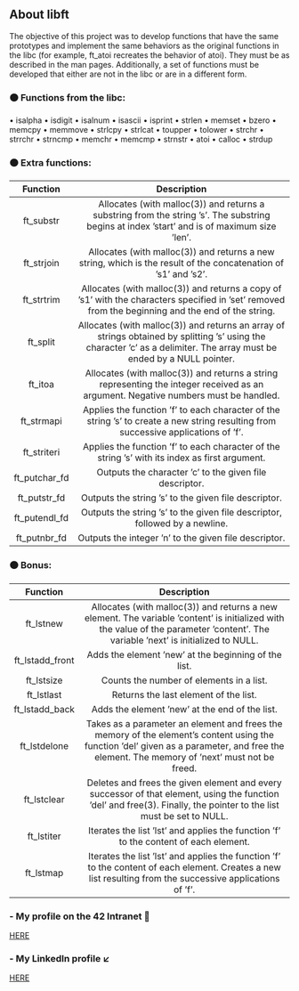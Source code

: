 ## About libft

The objective of this project was to develop functions that have the same prototypes and implement the same behaviors as the original functions in the libc (for example, ft_atoi recreates the behavior of atoi). They must be as described in the man pages. Additionally, a set of functions must be developed that either are not in the libc or are in a different form.

### 🟠 Functions from the libc:

• isalpha
• isdigit
• isalnum
• isascii
• isprint
• strlen
• memset
• bzero
• memcpy
• memmove
• strlcpy
• strlcat
• toupper
• tolower
• strchr
• strrchr
• strncmp
• memchr
• memcmp
• strnstr
• atoi
• calloc
• strdup

### 🟠 Extra functions:

| Function | Description |
| :---: | :---: |
| ft_substr | Allocates (with malloc(3)) and returns a substring from the string ’s’. The substring begins at index ’start’ and is of maximum size ’len’. |
| ft_strjoin | Allocates (with malloc(3)) and returns a new string, which is the result of the concatenation of ’s1’ and ’s2’. |
| ft_strtrim | Allocates (with malloc(3)) and returns a copy of ’s1’ with the characters specified in ’set’ removed from the beginning and the end of the string. |
| ft_split | Allocates (with malloc(3)) and returns an array of strings obtained by splitting ’s’ using the character ’c’ as a delimiter. The array must be ended by a NULL pointer. |
| ft_itoa | Allocates (with malloc(3)) and returns a string representing the integer received as an argument. Negative numbers must be handled. |
| ft_strmapi | Applies the function ’f’ to each character of the string ’s’ to create a new string resulting from successive applications of ’f’. |
| ft_striteri | Applies the function ’f’ to each character of the string ’s’ with its index as first argument. |
| ft_putchar_fd | Outputs the character ’c’ to the given file descriptor. |
| ft_putstr_fd | Outputs the string ’s’ to the given file descriptor. |
| ft_putendl_fd | Outputs the string ’s’ to the given file descriptor, followed by a newline. |
| ft_putnbr_fd | Outputs the integer ’n’ to the given file descriptor. |

### 🟠 Bonus:

| Function | Description |
| :---: | :---: |
| ft_lstnew | Allocates (with malloc(3)) and returns a new element. The variable ’content’ is initialized with the value of the parameter ’content’. The variable ’next’ is initialized to NULL. |
| ft_lstadd_front | Adds the element ’new’ at the beginning of the list. |
| ft_lstsize | Counts the number of elements in a list. |
| ft_lstlast | Returns the last element of the list. |
| ft_lstadd_back | Adds the element ’new’ at the end of the list. |
| ft_lstdelone | Takes as a parameter an element and frees the memory of the element’s content using the function ’del’ given as a parameter, and free the element. The memory of ’next’ must not be freed. |
| ft_lstclear | Deletes and frees the given element and every successor of that element, using the function ’del’ and free(3). Finally, the pointer to the list must be set to NULL. |
| ft_lstiter | Iterates the list ’lst’ and applies the function ’f’ to the content of each element. |
| ft_lstmap | Iterates the list ’lst’ and applies the function ’f’ to the content of each element. Creates a new list resulting from the successive applications of ’f’. |


### - My profile on the 42 Intranet 🔽
[HERE](https://profile.intra.42.fr/users/mgimon-c)

### - My LinkedIn profile ↙️
[HERE](https://www.linkedin.com/in/mgimon-c/)
